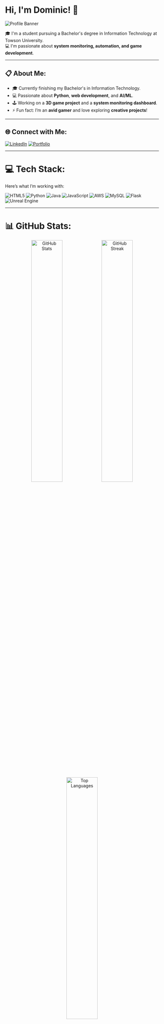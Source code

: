 # Hi, I'm Dominic! 👋

![Profile Banner](https://github.com/user-attachments/assets/e26f6218-f607-49c0-b26b-97cc0ee79960)

🎓 I'm a student pursuing a Bachelor's degree in Information Technology at Towson University. <br>
💻 I'm passionate about **system monitoring, automation, and game development**.

---

## 📋 About Me:
- 🎓 Currently finishing my Bachelor's in Information Technology.
- 💻 Passionate about **Python**, **web development**, and **AI/ML**.
- 🕹️ Working on a **3D game project** and a **system monitoring dashboard**.
- ⚡ Fun fact: I’m an **avid gamer** and love exploring **creative projects**!

---

## 🌐 Connect with Me:
[![LinkedIn](https://img.shields.io/badge/LinkedIn-blue?style=for-the-badge&logo=linkedin)](https://www.linkedin.com/in/dominicrozycki) 
[![Portfolio](https://img.shields.io/badge/Portfolio-blueviolet?style=for-the-badge&logo=github)](https://dominicrozycki.github.io/)

---

# 💻 Tech Stack:
Here’s what I’m working with:

![HTML5](https://img.shields.io/badge/html5-%23E34F26.svg?style=for-the-badge&logo=html5&logoColor=white)
![Python](https://img.shields.io/badge/python-3670A0?style=for-the-badge&logo=python&logoColor=ffdd54)
![Java](https://img.shields.io/badge/java-%23ED8B00.svg?style=for-the-badge&logo=openjdk&logoColor=white)
![JavaScript](https://img.shields.io/badge/javascript-%23323330.svg?style=for-the-badge&logo=javascript&logoColor=%23F7DF1E)
![AWS](https://img.shields.io/badge/AWS-%23FF9900.svg?style=for-the-badge&logo=amazon-aws&logoColor=white)
![MySQL](https://img.shields.io/badge/mysql-4479A1.svg?style=for-the-badge&logo=mysql&logoColor=white)
![Flask](https://img.shields.io/badge/flask-%23000.svg?style=for-the-badge&logo=flask&logoColor=white)
![Unreal Engine](https://img.shields.io/badge/unreal-%23000000.svg?style=for-the-badge&logo=unreal-engine&logoColor=white)

---

# 📊 GitHub Stats:

<div align="center">
  <img src="https://github-readme-stats.vercel.app/api?username=dominicdrozycki&theme=tokyonight&show_icons=true&hide_border=false&include_all_commits=true&count_private=true" alt="GitHub Stats" width="45%" />
  <img src="https://github-readme-streak-stats.herokuapp.com?user=dominicdrozycki&theme=tokyonight&hide_border=false" alt="GitHub Streak" width="45%" />
</div>
<div align="center">
  <img src="https://github-readme-stats.vercel.app/api/top-langs/?username=dominicdrozycki&theme=tokyonight&hide_border=false&layout=compact" alt="Top Languages" width="45%" />
</div>

---

[![](https://visitcount.itsvg.in/api?id=dominicdrozycki&icon=0&color=0)](https://visitcount.itsvg.in)

## 💰 You can support my work here:
[![BuyMeACoffee](https://img.shields.io/badge/Buy%20Me%20a%20Coffee-ffdd00?style=for-the-badge&logo=buy-me-a-coffee&logoColor=black)](https://buymeacoffee.com/dominicdroh)

---
<!-- Proudly created with GPRM ( https://gprm.itsvg.in ) -->

